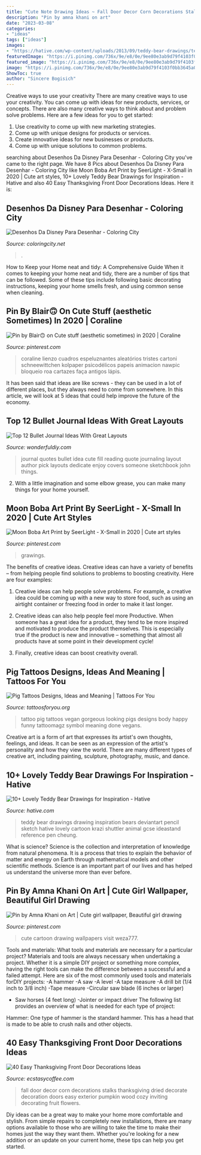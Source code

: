 ```yaml
---
title: "Cute Note Drawing Ideas ~ Fall Door Decor Corn Decorations Stalks Thanksgiving Dried Decorate Decoration Doors Easy Exterior Pumpkin Wood Cozy Inviting Decorating Fruit Flowers"
description: "Pin by amna khani on art"
date: "2023-03-08"
categories:
- "ideas"
tags: ["ideas"]
images:
- "https://hative.com/wp-content/uploads/2013/09/teddy-bear-drawings/teddy-bear-drawing-8.jpg"
featuredImage: "https://i.pinimg.com/736x/9e/e8/0e/9ee80e3ab9d79f4103f0bb3645a0e3b8.jpg"
featured_image: "https://i.pinimg.com/736x/9e/e8/0e/9ee80e3ab9d79f4103f0bb3645a0e3b8.jpg"
image: "https://i.pinimg.com/736x/9e/e8/0e/9ee80e3ab9d79f4103f0bb3645a0e3b8.jpg"
ShowToc: true
author: "Sincere Bogisich"
---
```



Creative ways to use your creativity
There are many creative ways to use your creativity. You can come up with ideas for new products, services, or concepts. There are also many creative ways to think about and problem solve problems. Here are a few ideas for you to get started:
1) Use creativity to come up with new marketing strategies.
2) Come up with unique designs for products or services.
3) Create innovative ideas for new businesses or products.
4) Come up with unique solutions to common problems.

	

		
searching about Desenhos Da Disney Para Desenhar - Coloring City you've came to the right page. We have 8 Pics about Desenhos Da Disney Para Desenhar - Coloring City like Moon Boba Art Print by SeerLight - X-Small in 2020 | Cute art styles, 10+ Lovely Teddy Bear Drawings for Inspiration - Hative and also 40 Easy Thanksgiving Front Door Decorations Ideas. Here it is:
		
    
## Desenhos Da Disney Para Desenhar - Coloring City

<img loading=lazy src="https://www.coloringcity.net/wp-content/uploads/2019/08/501cd6c1fe2f59ab8b131226f6cc3740_2.jpg" onerror="this.onerror=null;this.src='https://tse1.mm.bing.net/th?id=OIP.uMWJrKhfB30Sq55zMSdjogAAAA&amp;pid=15.1';" alt="Desenhos Da Disney Para Desenhar - Coloring City">

_Source: coloringcity.net_

>. 

	

How to Keep your Home neat and tidy: A Comprehensive Guide
When it comes to keeping your home neat and tidy, there are a number of tips that can be followed. Some of these tips include following basic decorating instructions, keeping your home smells fresh, and using common sense when cleaning.

    
## Pin By Blair🙃 On Cute Stuff (aesthetic Sometimes) In 2020 | Coraline

<img loading=lazy src="https://i.pinimg.com/736x/32/ad/e6/32ade641fd4a55339dcefcb6a563ffb7.jpg" onerror="this.onerror=null;this.src='https://tse1.mm.bing.net/th?id=OIP.aJn0YXmKs1sPRJiGelDVCQHaNR&amp;pid=15.1';" alt="Pin by Blair🙃 on Cute stuff (aesthetic sometimes) in 2020 | Coraline">

_Source: pinterest.com_

>coraline lienzo cuadros espeluznantes aleatórios tristes cartoni schneewittchen kolpaper psicodélicos papeis animacion nawpic bloqueio roa cartazes faça antigos lápis. 

	

It has been said that ideas are like screws - they can be used in a lot of different places, but they always need to come from somewhere. In this article, we will look at 5 ideas that could help improve the future of the economy.

    
## Top 12 Bullet Journal Ideas With Great Layouts

<img loading=lazy src="https://cdn.wonderfuldiy.com/wp-content/uploads/2016/06/quote-page-765x1024.jpg" onerror="this.onerror=null;this.src='https://tse2.mm.bing.net/th?id=OIP.e8D-kvjslp_nvuW19_fbkQHaJ6&amp;pid=15.1';" alt="Top 12 Bullet Journal Ideas With Great Layouts">

_Source: wonderfuldiy.com_

>journal quotes bullet idea cute fill reading quote journaling layout author pick layouts dedicate enjoy covers someone sketchbook john things. 

	

2. With a little imagination and some elbow grease, you can make many things for your home yourself.

    
## Moon Boba Art Print By SeerLight - X-Small In 2020 | Cute Art Styles

<img loading=lazy src="https://i.pinimg.com/736x/9e/e8/0e/9ee80e3ab9d79f4103f0bb3645a0e3b8.jpg" onerror="this.onerror=null;this.src='https://tse1.mm.bing.net/th?id=OIP.GQ7FkdLrWdILIFfsOAMt2AHaKX&amp;pid=15.1';" alt="Moon Boba Art Print by SeerLight - X-Small in 2020 | Cute art styles">

_Source: pinterest.com_

>grawings. 

	

The benefits of creative ideas.
Creative ideas can have a variety of benefits – from helping people find solutions to problems to boosting creativity. Here are four examples:
1. Creative ideas can help people solve problems. For example, a creative idea could be coming up with a new way to store food, such as using an airtight container or freezing food in order to make it last longer.

2. Creative ideas can also help people feel more Productive. When someone has a great idea for a product, they tend to be more inspired and motivated to produce the product themselves. This is especially true if the product is new and innovative – something that almost all products have at some point in their development cycle!

3. Finally, creative ideas can boost creativity overall.

    
## Pig Tattoos Designs, Ideas And Meaning | Tattoos For You

<img loading=lazy src="https://www.tattoosforyou.org/wp-content/uploads/2016/02/Pig-Tattoo-Ideas.jpg" onerror="this.onerror=null;this.src='https://tse3.mm.bing.net/th?id=OIP.fI0XkEjYtIwPH3BBcMYpMwHaJ4&amp;pid=15.1';" alt="Pig Tattoos Designs, Ideas and Meaning | Tattoos For You">

_Source: tattoosforyou.org_

>tattoo pig tattoos vegan gorgeous looking pigs designs body happy funny tattoomagz symbol meaning done vegans. 

	

Creative art is a form of art that expresses its artist's own thoughts, feelings, and ideas. It can be seen as an expression of the artist's personality and how they view the world. There are many different types of creative art, including painting, sculpture, photography, music, and dance.

    
## 10+ Lovely Teddy Bear Drawings For Inspiration - Hative

<img loading=lazy src="https://hative.com/wp-content/uploads/2013/09/teddy-bear-drawings/teddy-bear-drawing-8.jpg" onerror="this.onerror=null;this.src='https://tse3.mm.bing.net/th?id=OIP.KmsqsGaEVdQo9gADEgpJywHaKM&amp;pid=15.1';" alt="10+ Lovely Teddy Bear Drawings for Inspiration - Hative">

_Source: hative.com_

>teddy bear drawings drawing inspiration bears deviantart pencil sketch hative lovely cartoon krazi shuttler animal gcse ideastand reference pen cheung. 

	

What is science?
Science is the collection and interpretation of knowledge from natural phenomena. It is a process that tries to explain the behavior of matter and energy on Earth through mathematical models and other scientific methods. Science is an important part of our lives and has helped us understand the universe more than ever before.

    
## Pin By Amna Khani On Art | Cute Girl Wallpaper, Beautiful Girl Drawing

<img loading=lazy src="https://i.pinimg.com/736x/eb/b1/61/ebb161a1cb7c83273e0d6b379342c747.jpg" onerror="this.onerror=null;this.src='https://tse3.mm.bing.net/th?id=OIP.Qa8cVRR4C2bGTePoRKg3UwAAAA&amp;pid=15.1';" alt="Pin by Amna Khani on Art | Cute girl wallpaper, Beautiful girl drawing">

_Source: pinterest.com_

>cute cartoon drawing wallpapers visit weza777. 

	

Tools and materials: What tools and materials are necessary for a particular project?
Materials and tools are always necessary when undertaking a project. Whether it is a simple DIY project or something more complex, having the right tools can make the difference between a successful and a failed attempt. Here are six of the most commonly used tools and materials forDIY projects:
-A hammer
-A saw
-A level
-A tape measure
-A drill bit (1/4 inch to 3/8 inch) 
-Tape measure 
-Circular saw blade (6 inches or larger) 
- Saw horses (4 feet long)  -Jointer or impact driver 
The following list provides an overview of what is needed for each type of project: 

Hammer: One type of hammer is the standard hammer. This has a head that is made to be able to crush nails and other objects.

    
## 40 Easy Thanksgiving Front Door Decorations Ideas

<img loading=lazy src="https://i0.wp.com/www.ecstasycoffee.com/wp-content/uploads/2016/10/Thanksgiving-Front-Door-Decorations-12.jpg" onerror="this.onerror=null;this.src='https://tse3.mm.bing.net/th?id=OIP.72vVi7ng0zS8vFUNrAyy3gHaKX&amp;pid=15.1';" alt="40 Easy Thanksgiving Front Door Decorations Ideas">

_Source: ecstasycoffee.com_

>fall door decor corn decorations stalks thanksgiving dried decorate decoration doors easy exterior pumpkin wood cozy inviting decorating fruit flowers. 

	

Diy ideas can be a great way to make your home more comfortable and stylish. From simple repairs to completely new installations, there are many options available to those who are willing to take the time to make their homes just the way they want them. Whether you're looking for a new addition or an update on your current home, these tips can help you get started.

